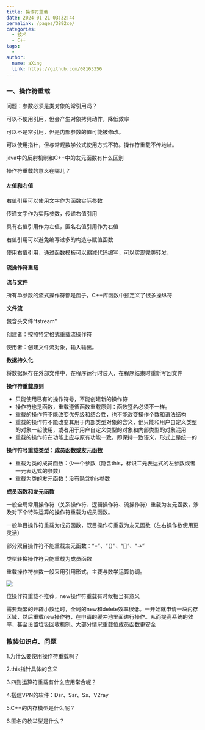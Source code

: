 ```yaml
---
title: 操作符重载
date: 2024-01-21 03:32:44
permalink: /pages/3892ce/
categories:
  - 技术
  - C++
tags:
  - 
author: 
  name: aXing
  link: https://github.com/08163356
---
```

### 一、操作符重载

问题：参数必须是类对象的常引用吗？

可以不使用引用，但会产生对象拷贝动作，降低效率

可以不是常引用，但是内部参数的值可能被修改。

可以使用指针，但与常规数学公式使用方式不符。操作符重载不传地址。

java中的反射机制和C++中的友元函数有什么区别

操作符重载的意义在哪儿？

#### **左值和右值**

右值引用可以使用文字作为函数实际参数

传递文字作为实际参数，传递右值引用

具有右值引用作为左值，匿名右值引用作为右值

右值引用可以避免编写过多的构造与赋值函数

使用右值引用，通过函数模板可以缩减代码编写，可以实现完美转发，

#### **流操作符重载**

**流与文件**

所有单参数的流式操作符都是函子，C++库函数中预定义了很多操纵符

**文件流**

包含头文件“fstream”

创建者：按照特定格式重载流操作符

使用者：创建文件流对象，输入输出。

**数据持久化**

将数据保存在外部文件中，在程序运行时装入，在程序结束时重新写回文件

**操作符重载原则**

- 只能使用已有的操作符号，不能创建新的操作符
- 操作符也是函数，重载遵循函数重载原则​：函数签名必须不一样。​
- 重载的操作符不能改变优先级和结合性，也不能改变操作个数和语法结构
- 重载的操作符不能改变其用于内部类型对象的含义，他只能和用户自定义类型的对象一起使用，或者用于用户自定义类型的对象和内部类型的对象混用
- 重载的操作符在功能上应与原有功能一致，即保持一致语义，形式上是统一的

**操作符号重载类型：成员函数或友元函数**

- 重载为类的成员函数：少一个参数（隐含this，标识二元表达式的左参数或者一元表达式的参数）
- 重载为类的友元函数：没有隐含this参数

**成员函数和友元函数**

一般全局常用操作符（关系操作符、逻辑操作符、流操作符）重载为友元函数，涉及对下个特殊运算的操作符重载为成员函数。

一般单目操作符重载为成员函数，双目操作符重载为友元函数（左右操作数使用更灵活）

部分双目操作符不能重载友元函数：“=”、“（）”、“[]”、“->”

类型转换操作符只能重载为成员函数

重载操作符参数一般采用引用形式，主要与数学运算协调。

![](G:\照片\屏幕截图\重载原型推荐.png)





位操作符重载不推荐，new操作符重载有时候相当有意义

需要频繁的开辟小数组时，全局的new和delete效率很低。一开始就申请一块内存区域，然后重载new操作符，在申请的缓冲池里面进行操作。从而提高系统的效率，甚至设置垃圾回收机制。大部分情况重载位成员函数更安全

### 散装知识点、问题

1.为什么要使用操作符重载啊？

2.this指针具体的含义

3.四则运算符重载有什么应用常合呢？

4.搭建VPN的软件：Dsr、Ssr、Ss、V2ray

5.C++的内存模型是什么呢？

6.匿名的枚举型是什么？

